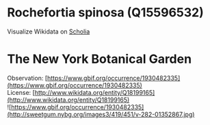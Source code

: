 
Rochefortia spinosa (Q15596532)
===============================
  
Visualize Wikidata on [Scholia](https://scholia.toolforge.org/taxon/Q15596532)
# The New York Botanical Garden
  
Observation: [https://www.gbif.org/occurrence/1930482335](https://www.gbif.org/occurrence/1930482335)  
License: [http://www.wikidata.org/entity/Q18199165](http://www.wikidata.org/entity/Q18199165)  
![https://www.gbif.org/occurrence/1930482335](http://sweetgum.nybg.org/images3/419/451/v-282-01352867.jpg)